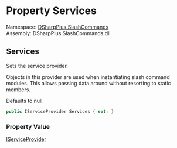 # Property Services

Namespace: [DSharpPlus.SlashCommands](DSharpPlus.SlashCommands.md)  
Assembly: DSharpPlus.SlashCommands.dll

## <a id="DSharpPlus_SlashCommands_SlashCommandsConfiguration_Services"></a>Services

<p>Sets the service provider.</p>
<p>Objects in this provider are used when instantiating slash command modules. This allows passing data around without resorting to static members.</p>
<p>Defaults to null.</p>

```csharp
public IServiceProvider Services { set; }
```

### Property Value

[IServiceProvider](https://learn.microsoft.com/dotnet/api/system.iserviceprovider)

